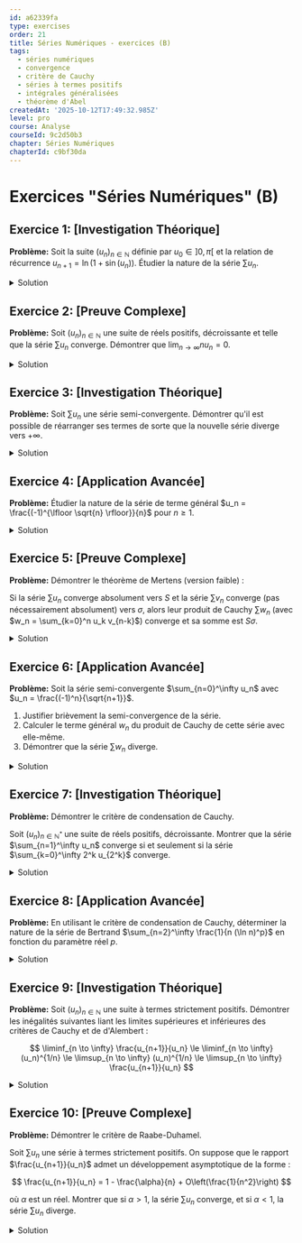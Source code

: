 ```yaml
---
id: a62339fa
type: exercises
order: 21
title: Séries Numériques - exercices (B)
tags:
  - séries numériques
  - convergence
  - critère de Cauchy
  - séries à termes positifs
  - intégrales généralisées
  - théorème d'Abel
createdAt: '2025-10-12T17:49:32.985Z'
level: pro
course: Analyse
courseId: 9c2d50b3
chapter: Séries Numériques
chapterId: c9bf30da
---
```

# Exercices "Séries Numériques" (B)

## Exercice 1: [Investigation Théorique]

**Problème:** Soit la suite $(u_n)_{n \in \mathbb{N}}$ définie par $u_0 \in ]0, \pi[$ et la relation de récurrence $u_{n+1} = \ln(1 + \sin(u_n))$. Étudier la nature de la série $\sum u_n$.

<details>

<summary>Solution</summary>

**Méthode:**

L'approche consiste à d'abord étudier la convergence de la suite $(u_n)$ vers 0. Ensuite, nous chercherons un équivalent simple de $u_n$ en utilisant un développement limité de la fonction $f(x) = \ln(1 + \sin x)$ au voisinage de 0. Cet équivalent nous permettra de déterminer la nature de la série $\sum u_n$ par comparaison avec une série de Riemann.

**Étapes:**

1.  **Étude de la suite $(u_n)$:**

    La fonction $f(x) = \ln(1 + \sin x)$ est définie pour $\sin x > -1$, ce qui est toujours le cas. Pour $x \in ]0, \pi[$, $\sin x \in ]0, 1]$, donc $1+\sin x \in ]1, 2]$, et $f(x) = \ln(1+\sin x) \in ]0, \ln 2]$. L'intervalle $]0, \ln 2]$ est stable par $f$. Puisque $\ln 2 \approx 0.69 < \pi$, si $u_0 \in ]0, \pi[$, alors $u_1 \in ]0, \ln 2] \subset ]0, \pi[$. Par une récurrence immédiate, $u_n \in ]0, \ln 2]$ pour tout $n \ge 1$.

    De plus, pour $x \in ]0, \pi/2]$, on a $\sin x < x$. Comme $\ln(1+y) < y$ pour $y>0$, on a $u_{n+1} = \ln(1+\sin u_n) < \sin u_n < u_n$ pour $n \ge 1$. La suite $(u_n)_{n \ge 1}$ est donc strictement décroissante et minorée par 0. Elle converge donc vers une limite $L \in [0, \ln 2]$.

    La limite $L$ doit être un point fixe de $f$, donc $L = \ln(1+\sin L)$. La seule solution est $L=0$. Ainsi, $\lim_{n \to \infty} u_n = 0$.

2.  **Recherche d'un équivalent de $u_n$:**

    Puisque $u_n \to 0$, nous pouvons utiliser un développement limité de $f(x)$ au voisinage de 0.

    $\sin x = x - \frac{x^3}{6} + O(x^5)$

    $\ln(1+y) = y - \frac{y^2}{2} + O(y^3)$

    En composant, pour $y = \sin x$:

    $u_{n+1} = \ln(1 + \sin u_n) = (u_n - \frac{u_n^3}{6}) - \frac{1}{2}(u_n - \frac{u_n^3}{6})^2 + O(u_n^3)$

    $u_{n+1} = u_n - \frac{u_n^2}{2} - \frac{u_n^3}{6} + O(u_n^3) = u_n - \frac{1}{2}u_n^2 + O(u_n^3)$.

3.  **Utilisation du lemme de Césaro pour les équivalents:**

    Considérons la suite $v_n = u_n^{-\alpha} - (u_{n+1})^{-\alpha}$ pour un $\alpha > 0$ à déterminer.

    $u_{n+1}^{-\alpha} = (u_n - \frac{1}{2}u_n^2 + O(u_n^3))^{-\alpha} = u_n^{-\alpha} (1 - \frac{1}{2}u_n + O(u_n^2))^{-\alpha}$

    En utilisant le développement limité $(1+x)^\beta = 1 + \beta x + O(x^2)$:

    $u_{n+1}^{-\alpha} = u_n^{-\alpha} (1 + \frac{\alpha}{2}u_n + O(u_n^2)) = u_n^{-\alpha} + \frac{\alpha}{2} u_n^{1-\alpha} + O(u_n^{2-\alpha})$

    Donc, $u_n^{-\alpha} - u_{n+1}^{-\alpha} = -\frac{\alpha}{2} u_n^{1-\alpha} + O(u_n^{2-\alpha})$.

    Pour que cette différence tende vers une limite finie non nulle, il faut que l'exposant de $u_n$ soit 0, donc $1-\alpha = 0$, soit $\alpha=1$.

4.  **Application avec $\alpha=1$:**

    Pour $\alpha=1$, on a $\frac{1}{u_{n+1}} - \frac{1}{u_n} = \frac{1}{2} + O(u_n)$.

    Comme $u_n \to 0$, on a $\lim_{n\to\infty} (\frac{1}{u_{n+1}} - \frac{1}{u_n}) = \frac{1}{2}$.

    Par le théorème de sommation des équivalents (ou lemme de Césaro), on a $\sum_{k=0}^{n-1} (\frac{1}{u_{k+1}} - \frac{1}{u_k}) \sim \sum_{k=0}^{n-1} \frac{1}{2}$.

    La somme de gauche est télescopique : $\frac{1}{u_n} - \frac{1}{u_0} \sim \frac{n}{2}$.

    Puisque $\frac{1}{u_0}$ est une constante, $\frac{1}{u_n} \sim \frac{n}{2}$.

    D'où $u_n \sim \frac{2}{n}$.

5.  **Conclusion sur la nature de la série:**

    Le terme général $u_n$ est équivalent à $\frac{2}{n}$. Puisque la série harmonique $\sum \frac{1}{n}$ diverge, et que les séries sont à termes positifs, par le critère de comparaison par équivalents, la série $\sum u_n$ diverge.

**Réponse:** La série $\sum u_n$ est **divergente**.

</details>

## Exercice 2: [Preuve Complexe]

**Problème:** Soit $(u_n)_{n \in \mathbb{N}}$ une suite de réels positifs, décroissante et telle que la série $\sum u_n$ converge. Démontrer que $\lim_{n \to \infty} n u_n = 0$.

<details>

<summary>Solution</summary>

**Méthode:**

La convergence de la série $\sum u_n$ implique que son reste d'ordre $n$, $r_n = \sum_{k=n+1}^{\infty} u_k$, tend vers 0. La décroissance de la suite $(u_n)$ permet de minorer ce reste en fonction de $u_n$. En combinant cela avec le critère de Cauchy, on montrera que $n u_n$ tend vers 0.

**Étapes:**

1.  **Utilisation du critère de Cauchy:**

    La série $\sum u_n$ converge, donc elle satisfait le critère de Cauchy. Pour tout $\varepsilon > 0$, il existe un rang $N \in \mathbb{N}$ tel que pour tout $q \ge p > N$, on ait $\sum_{k=p}^{q} u_k < \varepsilon$.

2.  **Première partie : Montrer que $\limsup (n u_n) = 0$**

    Soit $\varepsilon > 0$. Fixons $N$ comme ci-dessus. Pour tout $n > N$, choisissons $p=n$ et $q=2n$. On a:

    $$ \sum_{k=n+1}^{2n} u_k < \frac{\varepsilon}{2} $$

    Puisque la suite $(u_n)$ est décroissante, pour tout $k \in \{n+1, \dots, 2n\}$, on a $u_k \ge u_{2n}$.

    Donc, $\sum_{k=n+1}^{2n} u_k \ge \sum_{k=n+1}^{2n} u_{2n} = n u_{2n}$.

    On en déduit que $n u_{2n} < \frac{\varepsilon}{2}$, ce qui implique $2n u_{2n} < \varepsilon$ pour $n > N$.

    Ceci montre que la sous-suite des termes de rang pair $(2n u_{2n})$ tend vers 0.

3.  Pour les termes de rang impair, $2n+1 > 2n$, et comme $(u_n)$ est décroissante, $u_{2n+1} \le u_{2n}$.

    Donc, $(2n+1)u_{2n+1} \le (2n+1)u_{2n} = 2n u_{2n} + u_{2n}$.

    Comme $2n u_{2n} \to 0$ et $u_{2n} \to 0$ (car la série converge), on a $\lim_{n \to \infty} (2n+1)u_{2n+1} = 0$.

4.  Les deux sous-suites extraites $(k u_k)_{k \text{ pair}}$ et $(k u_k)_{k \text{ impair}}$ convergent vers 0.

    Soit $\varepsilon > 0$. Il existe $N_1$ tel que pour $2n > N_1$, $2n u_{2n} < \varepsilon$. Il existe $N_2$ tel que pour $2n+1 > N_2$, $(2n+1)u_{2n+1} < \varepsilon$.

    Pour tout entier $k > \max(N_1, N_2)$, $k u_k < \varepsilon$.

    Ceci prouve que la suite $(n u_n)$ converge vers 0.

**Réponse:** $\lim_{n \to \infty} n u_n = 0$

</details>

## Exercice 3: [Investigation Théorique]

**Problème:** Soit $\sum u_n$ une série semi-convergente. Démontrer qu'il est possible de réarranger ses termes de sorte que la nouvelle série diverge vers $+\infty$.

<details>

<summary>Solution</summary>

**Méthode:**

Nous allons utiliser le fait que pour une série semi-convergente, les séries formées par ses termes positifs et par ses termes négatifs divergent toutes les deux. Nous construirons alors un réarrangement en prenant suffisamment de termes positifs pour dépasser un seuil, puis un seul terme négatif, et en répétant ce processus avec des seuils de plus en plus grands.

**Étapes:**

1.  **Divergence des séries des termes positifs et négatifs:**

    Soit $P$ l'ensemble des indices $n$ tels que $u_n \ge 0$ et $N$ l'ensemble des indices $n$ tels que $u_n < 0$. Définissons $p_n = u_n$ si $n \in P$ et 0 sinon, et $q_n = u_n$ si $n \in N$ et 0 sinon. On a $u_n = p_n + q_n$ et $|u_n| = p_n - q_n$.

    Si les séries $\sum p_n$ et $\sum q_n$ convergeaient, alors $\sum |u_n| = \sum p_n - \sum q_n$ convergerait, ce qui contredit la semi-convergence.

    Si une seule des deux divergeait, par exemple $\sum p_n$, alors $\sum u_n = \sum p_n + \sum q_n$ divergerait (car $\sum q_n$ converge ou diverge vers $-\infty$), ce qui contredit la convergence de $\sum u_n$.

    Donc, $\sum p_n$ doit diverger vers $+\infty$ et $\sum q_n$ doit diverger vers $-\infty$.

2.  **Construction du réarrangement:**

    Notons $(p_k')_{k \ge 0}$ la suite des termes positifs de $(u_n)$ dans leur ordre d'apparition, et $(q_k')_{k \ge 0}$ la suite des valeurs absolues des termes négatifs. Les séries $\sum p_k'$ et $\sum q_k'$ divergent vers $+\infty$.

    Nous allons construire une nouvelle série $\sum v_n$ par réarrangement.

    -   **Étape 1:** Puisque $\sum p_k'$ diverge vers $+\infty$, il existe un entier $n_1$ minimal tel que $S_1 = \sum_{k=0}^{n_1} p_k' > 1$. On pose les $n_1+1$ premiers termes de la série réarrangée comme étant $p_0', \dots, p_{n_1}'$.
    -   **Étape 2:** On ajoute le premier terme négatif (en valeur absolue), $-q_0'$. La somme partielle est $S_1 - q_0'$.
    -   **Étape 3:** Puisque la série des termes positifs restants $\sum_{k=n_1+1}^{\infty} p_k'$ diverge encore, il existe un entier $n_2$ minimal tel que $S_2 = (S_1 - q_0') + \sum_{k=n_1+1}^{n_2} p_k' > 2$. On ajoute les termes $p_{n_1+1}', \dots, p_{n_2}'$ à notre réarrangement.
    -   **Étape 4:** On ajoute le terme négatif suivant, $-q_1'$. La somme partielle est $S_2 - q_1'$.
    -   **Étape k (générale):** On continue ce processus. Après avoir ajouté $k$ termes négatifs, la somme partielle est $T_k$. On trouve un $n_{k+1}$ minimal tel que $T_k + \sum_{j=n_k+1}^{n_{k+1}} p_j' > k+1$. Puis on ajoute le terme négatif $-q_k'$.

3.  **Divergence de la série réarrangée:**

    Soit $(S_m^*)$ la suite des sommes partielles de la série réarrangée $\sum v_m$.

    Par construction, à la fin de chaque "bloc positif" (juste avant d'ajouter un terme négatif), la somme partielle est strictement supérieure à $k$, où $k$ est le numéro de l'étape. Soit $M_k$ l'indice du dernier terme positif ajouté à l'étape $k$. Alors $S_{M_k}^* > k$. La suite des sommes partielles contient donc une sous-suite $(S_{M_k}^*)$ qui tend vers $+\infty$.

4.  De plus, entre deux de ces pics, par exemple entre $S_{M_k}^*$ et $S_{M_{k+1}}^*$, on ne soustrait qu'un seul terme négatif, $-q_{k-1}'$. La somme partielle devient $S_{M_k}^* - q_{k-1}'$. Ensuite, on ajoute des termes positifs. La somme partielle ne fait qu'augmenter jusqu'à atteindre $S_{M_{k+1}}^*$. Le "creux" est donc $S_{M_k}^* - q_{k-1}'$. Comme $q_{k-1}' \to 0$ (car $\sum u_n$ converge, donc $u_n \to 0$), la différence entre le pic et le creux tend vers 0.

    Puisque la suite des pics $(S_{M_k}^*)$ tend vers $+\infty$, et que les sommes partielles entre les pics restent au-dessus de $S_{M_k}^* - q_{k-1}' \approx S_{M_k}^* > k$, la suite des sommes partielles $(S_m^*)$ diverge vers $+\infty$.

**Réponse:** La construction ci-dessus fournit un réarrangement des termes de $\sum u_n$ dont la série des sommes partielles diverge vers $+\infty$.

</details>

## Exercice 4: [Application Avancée]

**Problème:** Étudier la nature de la série de terme général $u_n = \frac{(-1)^{\lfloor \sqrt{n} \rfloor}}{n}$ pour $n \ge 1$.

<details>

<summary>Solution</summary>

**Méthode:**

Cette série est une série alternée, mais le signe ne change pas à chaque terme. Le signe de $u_n$ est constant sur des blocs d'entiers. La stratégie est de regrouper les termes par blocs de signe constant (sommation par paquets) et d'étudier la série dont le terme général est la somme de chaque bloc. Nous montrerons que cette nouvelle série satisfait le critère des séries alternées.

**Étapes:**

1.  **Définition des paquets:**

    Le terme $(-1)^{\lfloor \sqrt{n} \rfloor}$ change de signe lorsque $\lfloor \sqrt{n} \rfloor$ passe d'un entier à un autre. Cela se produit lorsque $n$ est un carré parfait.

    Le $k$-ième bloc de termes de signe constant correspond aux indices $n$ tels que $\lfloor \sqrt{n} \rfloor = k$. C'est-à-dire pour $k^2 \le n < (k+1)^2$.

    Le signe de ces termes est $(-1)^k$.

    Le $k$-ième paquet est $V_k = \sum_{n=k^2}^{(k+1)^2-1} \frac{(-1)^k}{n}$.

2.  **Étude du terme général $V_k$:**

    $V_k = (-1)^k \sum_{n=k^2}^{(k+1)^2-1} \frac{1}{n}$.

    La série initiale $\sum_{n=1}^\infty u_n$ est de même nature que la série $\sum_{k=1}^\infty V_k$.

    Nous allons étudier la série $\sum V_k$ en utilisant le critère des séries alternées. Pour cela, nous devons analyser la suite $|V_k| = \sum_{n=k^2}^{(k+1)^2-1} \frac{1}{n}$.

3.  **Encadrement de $|V_k|$:**

    Le nombre de termes dans la somme de $|V_k|$ est $((k+1)^2-1) - k^2 + 1 = 2k+1$.

    On peut encadrer la somme en utilisant la monotonie de la fonction $x \mapsto 1/x$.

    $$ (2k+1) \frac{1}{(k+1)^2-1} \le |V_k| \le (2k+1) \frac{1}{k^2} $$

    $$ \frac{2k+1}{k^2+2k} \le |V_k| \le \frac{2k+1}{k^2} $$

    Les deux bornes sont équivalentes à $\frac{2}{k}$ lorsque $k \to \infty$.

    Donc, $|V_k| \sim \frac{2}{k}$ pour $k \to \infty$.

    Ceci montre que $\lim_{k \to \infty} V_k = 0$.

4.  **Monotonie de $|V_k|$:**

    Pour appliquer le critère des séries alternées, nous devons montrer que la suite $(|V_k|)_{k \ge 1}$ est décroissante à partir d'un certain rang.

    Comparons $|V_k|$ et $|V_{k+1}|$.

    $|V_k| = \sum_{n=k^2}^{(k+1)^2-1} \frac{1}{n}$ et $|V_{k+1}| = \sum_{n=(k+1)^2}^{(k+2)^2-1} \frac{1}{n}$.

    On peut comparer ces sommes aux intégrales associées.

    $\int_{k^2}^{(k+1)^2} \frac{dt}{t} \le |V_k| \le \frac{1}{k^2} + \int_{k^2}^{(k+1)^2-1} \frac{dt}{t}$.

    L'intégrale vaut $\ln((k+1)^2) - \ln(k^2) = 2 \ln(\frac{k+1}{k}) = 2 \ln(1+\frac{1}{k}) \sim \frac{2}{k}$.

    Soit $f(x) = \sum_{n=x^2}^{(x+1)^2-1} \frac{1}{n}$. Étudier la monotonie de $f(k)$ est complexe.
    
    Une autre approche :

    $|V_k| = \frac{1}{k^2} + \dots + \frac{1}{k^2+2k}$

    $|V_{k+1}| = \frac{1}{(k+1)^2} + \dots + \frac{1}{(k+1)^2+2(k+1)}$

    $|V_k| \approx \int_{k^2}^{(k+1)^2} \frac{dx}{x} = 2 \ln(\frac{k+1}{k})$.

    La fonction $x \mapsto 2 \ln(\frac{x+1}{x})$ est décroissante. Cela suggère que $(|V_k|)$ est décroissante.
    
    Montrons-le plus formellement. Soit $f(t)=1/t$.

    $|V_k| - |V_{k+1}| = \sum_{j=0}^{2k} \frac{1}{k^2+j} - \sum_{j=0}^{2k+2} \frac{1}{(k+1)^2+j}$.

    Pour $k$ grand, $|V_k| \approx 2/k$. La décroissance de $2/k$ est claire. Un développement asymptotique de $|V_k|$ est nécessaire.

    $|V_k| = \sum_{n=k^2}^{(k+1)^2-1} \frac{1}{n} = H_{(k+1)^2-1} - H_{k^2-1}$.

    Sachant que $H_m = \ln m + \gamma + \frac{1}{2m} + O(1/m^2)$,

    $|V_k| \approx (\ln((k+1)^2-1) + \gamma) - (\ln(k^2-1) + \gamma) = \ln(\frac{k^2+2k}{k^2-1}) = \ln(1+\frac{2k+1}{k^2-1})$.

    $\ln(1+x) = x - x^2/2 + \dots$

    $|V_k| \approx \frac{2k+1}{k^2-1} - \frac{1}{2}(\frac{2k+1}{k^2-1})^2 \approx \frac{2k}{k^2} = \frac{2}{k}$.

    Plus précisément, $\frac{2k+1}{k^2-1} = \frac{2k(1+1/2k)}{k^2(1-1/k^2)} = \frac{2}{k}(1+1/2k)(1+1/k^2) \approx \frac{2}{k}(1+1/2k)$.

    La fonction $k \mapsto \frac{2}{k}(1+\frac{1}{2k}) = \frac{2}{k} + \frac{1}{k^2}$ est décroissante pour $k$ assez grand.

    Donc la suite $(|V_k|)$ est décroissante à partir d'un certain rang.

5.  **Conclusion:**

    La série $\sum V_k$ est une série alternée. Son terme général $V_k$ tend vers 0 et la suite des valeurs absolues $(|V_k|)$ est décroissante (au moins à partir d'un certain rang). Par le critère des séries alternées, la série $\sum V_k$ converge. Par conséquent, la série initiale $\sum u_n$ converge.

**Réponse:** La série $\sum_{n \ge 1} \frac{(-1)^{\lfloor \sqrt{n} \rfloor}}{n}$ est **convergente**.

</details>

## Exercice 5: [Preuve Complexe]

**Problème:** Démontrer le théorème de Mertens (version faible) :

Si la série $\sum u_n$ converge absolument vers $S$ et la série $\sum v_n$ converge (pas nécessairement absolument) vers $\sigma$, alors leur produit de Cauchy $\sum w_n$ (avec $w_n = \sum_{k=0}^n u_k v_{n-k}$) converge et sa somme est $S\sigma$.

<details>

<summary>Solution</summary>

**Méthode:**

Nous allons analyser la différence entre la somme partielle du produit de Cauchy, $\Pi_n = \sum_{k=0}^n w_k$, et le produit des sommes partielles $s_n \sigma$. Nous montrerons que cette différence tend vers zéro en utilisant la convergence absolue de $\sum u_n$ et la convergence simple de $\sum v_n$.

**Étapes:**

1.  **Expression des sommes partielles:**

    Soient $s_n = \sum_{k=0}^n u_k$, $\sigma_n = \sum_{k=0}^n v_k$, et $\Pi_n = \sum_{k=0}^n w_k$.

    Par hypothèse, $\lim_{n \to \infty} s_n = S$, $\lim_{n \to \infty} \sigma_n = \sigma$.

    L'expression de $\Pi_n$ est:

    $\Pi_n = \sum_{j=0}^n w_j = \sum_{j=0}^n \sum_{k=0}^j u_k v_{j-k}$.

    En changeant l'ordre de sommation (regroupement par $u_k$), on obtient:

    $\Pi_n = \sum_{k=0}^n u_k \sum_{j=k}^n v_{j-k} = \sum_{k=0}^n u_k (\sum_{i=0}^{n-k} v_i) = \sum_{k=0}^n u_k \sigma_{n-k}$.

2.  **Analyse de la différence $\Pi_n - S\sigma$:**

    Nous voulons montrer que $\Pi_n \to S\sigma$.

    $\Pi_n = \sum_{k=0}^n u_k \sigma_{n-k}$.

    Comme $\sigma_{n-k} \to \sigma$ quand $n \to \infty$ pour $k$ fixé, on peut penser à remplacer $\sigma_{n-k}$ par $\sigma$.

    $\Pi_n = \sum_{k=0}^n u_k (\sigma_{n-k} - \sigma) + \sum_{k=0}^n u_k \sigma = \sigma s_n + \sum_{k=0}^n u_k (\sigma_{n-k} - \sigma)$.

    Comme $\sigma s_n \to S\sigma$, il suffit de montrer que le terme $R_n = \sum_{k=0}^n u_k (\sigma_{n-k} - \sigma)$ tend vers 0.

3.  **Majoration de $R_n$:**

    Soit $\varepsilon > 0$.

    La suite $(\sigma_m - \sigma)$ converge vers 0. Elle est donc bornée. Soit $M$ un majorant de $|\sigma_m - \sigma|$ pour tout $m$.

    La série $\sum |u_k|$ converge. Soit $S_{abs} = \sum_{k=0}^\infty |u_k|$. Pour tout $\varepsilon > 0$, il existe $N_1 \in \mathbb{N}$ tel que pour $n \ge N_1$, $\sum_{k=n+1}^\infty |u_k| < \frac{\varepsilon}{2M}$.

    Aussi, comme $\sigma_m - \sigma \to 0$, il existe $N_2 \in \mathbb{N}$ tel que pour $m \ge N_2$, $|\sigma_m - \sigma| < \frac{\varepsilon}{2S_{abs}}$ (en supposant $S_{abs} \ne 0$).

4.  **Division de la somme $R_n$:**

    Pour $n > N_1 + N_2$, on coupe la somme $R_n$ en deux parties :

    $R_n = \sum_{k=0}^{N_1} u_k (\sigma_{n-k} - \sigma) + \sum_{k=N_1+1}^{n} u_k (\sigma_{n-k} - \sigma)$.

    Majorons la valeur absolue de chaque partie.

    -   **Première partie:** Pour $k \in \{0, \dots, N_1\}$, on a $n-k \ge n-N_1 > N_2$. Donc, $|\sigma_{n-k} - \sigma| < \frac{\varepsilon}{2S_{abs}}$.

        $\left| \sum_{k=0}^{N_1} u_k (\sigma_{n-k} - \sigma) \right| \le \sum_{k=0}^{N_1} |u_k| |\sigma_{n-k} - \sigma| < \sum_{k=0}^{N_1} |u_k| \frac{\varepsilon}{2S_{abs}} \le (\sum_{k=0}^{\infty} |u_k|) \frac{\varepsilon}{2S_{abs}} = \frac{\varepsilon}{2}$.

    -   **Deuxième partie:** Pour $k \in \{N_1+1, \dots, n\}$, on utilise la borne $M$.

        $\left| \sum_{k=N_1+1}^{n} u_k (\sigma_{n-k} - \sigma) \right| \le \sum_{k=N_1+1}^{n} |u_k| |\sigma_{n-k} - \sigma| \le M \sum_{k=N_1+1}^{n} |u_k| < M \frac{\varepsilon}{2M} = \frac{\varepsilon}{2}$.

5.  **Conclusion:**

    En utilisant l'inégalité triangulaire, pour $n > N_1 + N_2$:

    $|R_n| \le \left| \sum_{k=0}^{N_1} \dots \right| + \left| \sum_{k=N_1+1}^{n} \dots \right| < \frac{\varepsilon}{2} + \frac{\varepsilon}{2} = \varepsilon$.

    Ceci prouve que $\lim_{n \to \infty} R_n = 0$.

    Par conséquent, $\lim_{n \to \infty} \Pi_n = S\sigma$.

**Réponse:** Le produit de Cauchy $\sum w_n$ converge et sa somme est $S\sigma$.

</details>

## Exercice 6: [Application Avancée]

**Problème:** Soit la série semi-convergente $\sum_{n=0}^\infty u_n$ avec $u_n = \frac{(-1)^n}{\sqrt{n+1}}$.

1.  Justifier brièvement la semi-convergence de la série.
2.  Calculer le terme général $w_n$ du produit de Cauchy de cette série avec elle-même.
3.  Démontrer que la série $\sum w_n$ diverge.

<details>

<summary>Solution</summary>

**Méthode:**

1.  La semi-convergence est établie en utilisant le critère des séries alternées pour la convergence et la comparaison avec une série de Riemann divergente pour la non-convergence absolue.
2.  Le terme général $w_n$ est calculé par la formule de convolution $w_n = \sum_{k=0}^n u_k u_{n-k}$.
3.  La divergence de $\sum w_n$ est montrée en prouvant que son terme général $w_n$ ne tend pas vers 0.

**Étapes:**

1.  **Semi-convergence de $\sum u_n$:**

    La série $\sum u_n = \sum \frac{(-1)^n}{\sqrt{n+1}}$ est une série alternée. La suite $a_n = \frac{1}{\sqrt{n+1}}$ est positive, décroissante et tend vers 0. D'après le critère spécial des séries alternées, la série converge.

    La série des valeurs absolues est $\sum |u_n| = \sum \frac{1}{\sqrt{n+1}}$. C'est une série de Riemann de la forme $\sum \frac{1}{(n+1)^{1/2}}$, avec $\alpha = 1/2 \le 1$, elle diverge donc.

    La série est convergente mais non absolument convergente, elle est donc semi-convergente.

2.  **Calcul de $w_n$:**

    Le terme général du produit de Cauchy est donné par:

    $$ w_n = \sum_{k=0}^{n} u_k u_{n-k} = \sum_{k=0}^{n} \frac{(-1)^k}{\sqrt{k+1}} \frac{(-1)^{n-k}}{\sqrt{n-k+1}} $$

    $$ w_n = (-1)^n \sum_{k=0}^{n} \frac{1}{\sqrt{k+1} \sqrt{n-k+1}} $$

3.  **Divergence de $\sum w_n$:**

    Nous allons montrer que $\lim_{n \to \infty} w_n \neq 0$. Pour cela, nous minorons $|w_n|$.

    $$ |w_n| = \sum_{k=0}^{n} \frac{1}{\sqrt{(k+1)(n-k+1)}} $$

    Utilisons l'inégalité arithmético-géométrique: pour $a, b > 0$, $\sqrt{ab} \le \frac{a+b}{2}$.

    Soit $a = k+1$ et $b = n-k+1$.

    $\sqrt{(k+1)(n-k+1)} \le \frac{(k+1) + (n-k+1)}{2} = \frac{n+2}{2}$.

    En passant à l'inverse, l'inégalité change de sens :

    $$ \frac{1}{\sqrt{(k+1)(n-k+1)}} \ge \frac{2}{n+2} $$

    Cette minoration est valable pour chaque terme de la somme. La somme comporte $n+1$ termes.

    $$ |w_n| = \sum_{k=0}^{n} \frac{1}{\sqrt{(k+1)(n-k+1)}} \ge \sum_{k=0}^{n} \frac{2}{n+2} = (n+1) \frac{2}{n+2} $$

    Maintenant, étudions la limite de ce minorant :

    $$ \lim_{n \to \infty} \frac{2(n+1)}{n+2} = \lim_{n \to \infty} \frac{2n(1+1/n)}{n(1+2/n)} = 2 $$

    Puisque $|w_n| \ge \frac{2(n+1)}{n+2}$ et que le minorant tend vers 2, la suite $(|w_n|)$ ne peut pas tendre vers 0. En particulier, $\liminf_{n \to \infty} |w_n| \ge 2$.

    Le terme général $w_n$ ne tend pas vers 0, donc la condition nécessaire de convergence n'est pas satisfaite. La série $\sum w_n$ diverge grossièrement.

**Réponse:** La série produit de Cauchy $\sum w_n$ est **divergente**.

</details>

## Exercice 7: [Investigation Théorique]

**Problème:** Démontrer le critère de condensation de Cauchy.

Soit $(u_n)_{n \in \mathbb{N}^*}$ une suite de réels positifs, décroissante. Montrer que la série $\sum_{n=1}^\infty u_n$ converge si et seulement si la série $\sum_{k=0}^\infty 2^k u_{2^k}$ converge.

<details>

<summary>Solution</summary>

**Méthode:**

La preuve consiste à comparer les sommes partielles des deux séries. En regroupant les termes de la série $\sum u_n$ en blocs de longueurs $2^k$, et en utilisant la décroissance de la suite $(u_n)$, on peut encadrer la somme de chaque bloc par des multiples du terme général de la série "condensée" $\sum 2^k u_{2^k}$.

**Étapes:**

1.  **Notation et regroupement:**

    Soit $S_n = \sum_{j=1}^n u_j$ et $T_m = \sum_{k=0}^m 2^k u_{2^k}$. Ce sont des suites croissantes car les termes sont positifs. La convergence est donc équivalente au fait d'être majorée.

    On regroupe les termes de $\sum u_n$ en blocs dyadiques:

    $S_{2^{m+1}-1} = u_1 + (u_2+u_3) + (u_4+\dots+u_7) + \dots + (u_{2^m}+\dots+u_{2^{m+1}-1})$.

    Le $k$-ième bloc (pour $k \ge 1$) est $\sum_{j=2^k}^{2^{k+1}-1} u_j$. Il contient $2^k$ termes.

2.  **Première inégalité: $\sum u_n$ converge $\implies \sum 2^k u_{2^k}$ converge:**

    Supposons que $\sum u_n$ converge. Alors la suite $(S_n)$ est majorée.

    Considérons un bloc $\sum_{j=2^k}^{2^{k+1}-1} u_j$. Puisque $(u_n)$ est décroissante, chaque terme $u_j$ dans ce bloc est supérieur ou égal au dernier terme, $u_{2^{k+1}-1}$.

    Cette minoration n'est pas utile ici. Utilisons plutôt la majoration. Non, la minoration est la bonne.

    Soit le bloc $B_k = u_{2^k} + u_{2^k+1} + \dots + u_{2^{k+1}-1}$.

    Puisque $(u_n)$ est décroissante, $u_j \ge u_{2^{k+1}}$ pour $j < 2^{k+1}$.

    On a: $u_1 = u_1$

    $u_2+u_3 \ge u_4+u_4 = 2u_4$

    $u_4+u_5+u_6+u_7 \ge u_8+u_8+u_8+u_8 = 4u_8$

    En général, pour $k \ge 1$: $\sum_{j=2^k}^{2^{k+1}-1} u_j \ge (2^{k+1}-2^k) u_{2^{k+1}} = 2^k u_{2^{k+1}} = \frac{1}{2} (2^{k+1} u_{2^{k+1}})$.

    Sommons ces inégalités:

    $S_{2^{m+1}-1} = u_1 + \sum_{k=1}^m \sum_{j=2^k}^{2^{k+1}-1} u_j \ge u_1 + \frac{1}{2} \sum_{k=1}^m 2^{k+1} u_{2^{k+1}} = u_1 + \frac{1}{2} \sum_{p=2}^{m+1} 2^p u_{2^p}$.

    $S_{2^{m+1}-1} \ge u_1 + \frac{1}{2} (T_{m+1} - 2u_2 - u_1)$.

    Si $(S_n)$ est majorée, alors la suite extraite $(S_{2^{m+1}-1})$ l'est aussi. L'inégalité ci-dessus montre que la suite $(T_m)$ est majorée. Comme $(T_m)$ est croissante, elle converge. Donc $\sum 2^k u_{2^k}$ converge.

3.  **Deuxième inégalité: $\sum 2^k u_{2^k}$ converge $\implies \sum u_n$ converge:**

    Supposons que $\sum 2^k u_{2^k}$ converge. Alors la suite $(T_m)$ est majorée par une constante $M$.

    Reprenons les blocs. Puisque $(u_n)$ est décroissante, chaque terme $u_j$ dans le bloc $\sum_{j=2^k}^{2^{k+1}-1} u_j$ est inférieur ou égal au premier terme, $u_{2^k}$.

    $\sum_{j=2^k}^{2^{k+1}-1} u_j \le (2^{k+1}-2^k) u_{2^k} = 2^k u_{2^k}$.

    Soit $n \in \mathbb{N}^*$. Choisissons $m$ tel que $n < 2^{m+1}-1$. Alors

    $S_n \le S_{2^{m+1}-1} = u_1 + \sum_{k=1}^m (u_{2^k} + \dots + u_{2^{k+1}-1})$.

    $S_n \le u_1 + \sum_{k=1}^m \sum_{j=2^k}^{2^{k+1}-1} u_j \le u_1 + \sum_{k=1}^m 2^k u_{2^k} \le u_1 + T_m$.

    Non, il faut être plus précis.

    $S_{2^{m+1}-1} = u_1 + (u_2+u_3) + \dots + (u_{2^m} + \dots + u_{2^{m+1}-1})$

    $S_{2^{m+1}-1} \le u_1 + 2u_2 + 4u_4 + \dots + 2^m u_{2^m} = u_1 + T_m$.

    Puisque $(T_m)$ est majorée par $M$, $S_{2^{m+1}-1} \le u_1+M$.

    La suite des sommes partielles $(S_n)$ est croissante. La sous-suite $(S_{2^{m+1}-1})$ est majorée.

    Pour tout $n$, il existe $m$ tel que $n \le 2^{m+1}-1$. Alors $S_n \le S_{2^{m+1}-1} \le u_1+M$.

    La suite $(S_n)$ est croissante et majorée, donc elle converge. La série $\sum u_n$ converge.

4.  **Conclusion:**

    Nous avons montré les deux implications. La série $\sum u_n$ converge si et seulement si la série "condensée" $\sum 2^k u_{2^k}$ converge.

**Réponse:** La preuve établit l'équivalence de convergence entre les deux séries en encadrant les sommes partielles de l'une par celles de l'autre.

</details>

## Exercice 8: [Application Avancée]

**Problème:** En utilisant le critère de condensation de Cauchy, déterminer la nature de la série de Bertrand $\sum_{n=2}^\infty \frac{1}{n (\ln n)^p}$ en fonction du paramètre réel $p$.

<details>

<summary>Solution</summary>

**Méthode:**

Le terme général $u_n = \frac{1}{n(\ln n)^p}$ est positif et la suite $(u_n)$ est décroissante pour $n \ge 2$. Nous pouvons donc appliquer le critère de condensation de Cauchy. Nous allons étudier la nature de la série condensée $\sum 2^k u_{2^k}$.

**Étapes:**

1.  **Vérification des hypothèses:**

    Soit $u_n = \frac{1}{n (\ln n)^p}$ pour $n \ge 2$.

    -   $u_n > 0$ est évident.
    -   Pour la décroissance, considérons la fonction $f(x) = x(\ln x)^p$. Sa dérivée est $f'(x) = (\ln x)^p + p(\ln x)^{p-1} = (\ln x)^{p-1}(\ln x + p)$. Pour $x$ assez grand (tel que $\ln x > -p$), $f'(x) > 0$. Donc $f(x)$ est croissante, et $u_n = 1/f(n)$ est décroissante pour $n$ assez grand. Les hypothèses du critère de condensation sont satisfaites.

2.  **Formation de la série condensée:**

    Le terme général de la série condensée est $v_k = 2^k u_{2^k}$.

    $$ v_k = 2^k \frac{1}{2^k (\ln(2^k))^p} = \frac{1}{(k \ln 2)^p} = \frac{1}{(\ln 2)^p} \frac{1}{k^p} $$

3.  **Analyse de la série condensée:**

    La série condensée est $\sum_{k=1}^\infty v_k = \sum_{k=1}^\infty \frac{1}{(\ln 2)^p} \frac{1}{k^p}$.

    C'est une série de Riemann multipliée par une constante $\frac{1}{(\ln 2)^p}$. Sa nature est la même que celle de la série de Riemann $\sum \frac{1}{k^p}$.

    On sait que la série de Riemann $\sum \frac{1}{k^p}$ converge si et seulement si $p > 1$.

4.  **Conclusion par le critère de condensation:**

    D'après le critère de condensation de Cauchy, la série de Bertrand $\sum \frac{1}{n (\ln n)^p}$ a la même nature que la série condensée $\sum v_k$.

    Par conséquent :

    -   Si $p > 1$, la série condensée converge, donc la série de Bertrand converge.
    -   Si $p \le 1$, la série condensée diverge, donc la série de Bertrand diverge.

**Réponse:** La série de Bertrand $\sum_{n=2}^\infty \frac{1}{n (\ln n)^p}$ converge si et seulement si $p > 1$.

</details>

## Exercice 9: [Investigation Théorique]

**Problème:** Soit $(u_n)_{n \in \mathbb{N}}$ une suite à termes strictement positifs. Démontrer les inégalités suivantes liant les limites supérieures et inférieures des critères de Cauchy et de d'Alembert :

$$ \liminf_{n \to \infty} \frac{u_{n+1}}{u_n} \le \liminf_{n \to \infty} (u_n)^{1/n} \le \limsup_{n \to \infty} (u_n)^{1/n} \le \limsup_{n \to \infty} \frac{u_{n+1}}{u_n} $$

<details>

<summary>Solution</summary>

**Méthode:**

La preuve repose sur des manipulations d'inégalités et des passages à la limite. Nous allons démontrer l'inégalité de droite $\limsup (u_n)^{1/n} \le \limsup \frac{u_{n+1}}{u_n}$. La première inégalité se démontre de manière analogue ou en l'appliquant à la suite $1/u_n$. L'inégalité du milieu est triviale par définition de liminf et limsup.

**Étapes:**

1.  **Démonstration de $\limsup (u_n)^{1/n} \le \limsup \frac{u_{n+1}}{u_n}$:**

    Soit $L = \limsup_{n \to \infty} \frac{u_{n+1}}{u_n}$. Si $L = +\infty$, l'inégalité est triviale. Supposons $L \in \mathbb{R}$.

    Par définition de la limite supérieure, pour tout $\varepsilon > 0$, il existe un rang $N \in \mathbb{N}$ tel que pour tout $n \ge N$:

    $$ \frac{u_{n+1}}{u_n} \le L + \varepsilon $$

    Écrivons cette inégalité pour les rangs de $N$ à $n-1$ (où $n > N$):

    $u_{N+1} \le u_N (L+\varepsilon)$

    $u_{N+2} \le u_{N+1} (L+\varepsilon) \le u_N (L+\varepsilon)^2$

    ...

    $u_n \le u_{n-1} (L+\varepsilon) \le \dots \le u_N (L+\varepsilon)^{n-N}$.

    On peut réécrire cette inégalité comme $u_n \le C (L+\varepsilon)^n$, où $C = u_N (L+\varepsilon)^{-N}$ est une constante positive qui ne dépend que de $N$ (et $\varepsilon$), pas de $n$.

2.  Prenons la racine $n$-ième de l'inégalité précédente:

    $$ (u_n)^{1/n} \le (C (L+\varepsilon)^n)^{1/n} = C^{1/n} (L+\varepsilon) $$

    Passons maintenant à la limite supérieure lorsque $n \to \infty$. On sait que $\lim_{n \to \infty} C^{1/n} = 1$.

    $$ \limsup_{n \to \infty} (u_n)^{1/n} \le \limsup_{n \to \infty} (C^{1/n} (L+\varepsilon)) = (L+\varepsilon) \lim_{n \to \infty} C^{1/n} = L+\varepsilon $$

    Cette inégalité, $\limsup (u_n)^{1/n} \le L + \varepsilon$, est vraie pour tout $\varepsilon > 0$. On peut donc faire tendre $\varepsilon$ vers 0 pour obtenir:

    $$ \limsup_{n \to \infty} (u_n)^{1/n} \le L = \limsup_{n \to \infty} \frac{u_{n+1}}{u_n} $$

3.  **Démonstration de $\liminf \frac{u_{n+1}}{u_n} \le \liminf (u_n)^{1/n}$:**

    Soit $l = \liminf_{n \to \infty} \frac{u_{n+1}}{u_n}$. Si $l=0$, l'inégalité est triviale. Supposons $l > 0$.

    Par définition de la limite inférieure, pour tout $\varepsilon \in ]0, l[$, il existe un rang $N$ tel que pour tout $n \ge N$:

    $$ \frac{u_{n+1}}{u_n} \ge l - \varepsilon $$

    Par un raisonnement similaire au précédent, pour $n > N$:

    $u_n \ge u_N (l-\varepsilon)^{n-N} = (u_N (l-\varepsilon)^{-N}) (l-\varepsilon)^n = C' (l-\varepsilon)^n$.

    En prenant la racine $n$-ième:

    $(u_n)^{1/n} \ge (C')^{1/n} (l-\varepsilon)$.

    En passant à la limite inférieure:

    $\liminf_{n \to \infty} (u_n)^{1/n} \ge l-\varepsilon$.

    Ceci étant vrai pour tout $\varepsilon \in ]0, l[$, on conclut que:

    $$ \liminf_{n \to \infty} (u_n)^{1/n} \ge l = \liminf_{n \to \infty} \frac{u_{n+1}}{u_n} $$

4.  **Inégalité du milieu:**

    Par définition, pour toute suite bornée $(a_n)$, $\liminf a_n \le \limsup a_n$. En appliquant cela à la suite $a_n = (u_n)^{1/n}$, on obtient directement:

    $$ \liminf_{n \to \infty} (u_n)^{1/n} \le \limsup_{n \to \infty} (u_n)^{1/n} $$

5.  **Conclusion:**

    En combinant les résultats des étapes 2, 3 et 4, on obtient la chaîne d'inégalités demandée.

**Réponse:** Les inégalités sont prouvées par des manipulations des définitions de `limsup` et `liminf` et des passages à la limite.

$$ \liminf_{n \to \infty} \frac{u_{n+1}}{u_n} \le \liminf_{n \to \infty} (u_n)^{1/n} \le \limsup_{n \to \infty} (u_n)^{1/n} \le \limsup_{n \to \infty} \frac{u_{n+1}}{u_n} $$

</details>

## Exercice 10: [Preuve Complexe]

**Problème:** Démontrer le critère de Raabe-Duhamel.

Soit $\sum u_n$ une série à termes strictement positifs. On suppose que le rapport $\frac{u_{n+1}}{u_n}$ admet un développement asymptotique de la forme :

$$ \frac{u_{n+1}}{u_n} = 1 - \frac{\alpha}{n} + O\left(\frac{1}{n^2}\right) $$

où $\alpha$ est un réel. Montrer que si $\alpha > 1$, la série $\sum u_n$ converge, et si $\alpha < 1$, la série $\sum u_n$ diverge.

<details>

<summary>Solution</summary>

**Méthode:**

La méthode consiste à comparer le logarithme du terme général $u_n$ avec le logarithme du terme général d'une série de Riemann. En utilisant le développement limité de $\ln(1+x)$, on transformera la relation de récurrence sur le rapport en une relation sur $\ln(u_{n+1}) - \ln(u_n)$, qui pourra être comparée à $\ln((n+1)^{-\beta}) - \ln(n^{-\beta})$ pour un $\beta$ bien choisi.

**Étapes:**

1.  **Transformation logarithmique:**

    On part du développement asymptotique : $\frac{u_{n+1}}{u_n} = 1 - \frac{\alpha}{n} + O(\frac{1}{n^2})$.

    Prenons le logarithme :

    $\ln\left(\frac{u_{n+1}}{u_n}\right) = \ln\left(1 - \frac{\alpha}{n} + O(\frac{1}{n^2})\right)$.

    En utilisant $\ln(1+x) = x - \frac{x^2}{2} + O(x^3)$, avec $x = -\frac{\alpha}{n} + O(\frac{1}{n^2})$, on obtient :

    $\ln(u_{n+1}) - \ln(u_n) = -\frac{\alpha}{n} + O(\frac{1}{n^2})$.

2.  **Comparaison avec une série de Riemann:**

    Considérons la série de Riemann $\sum v_n$ avec $v_n = \frac{1}{n^\beta}$ pour un $\beta$ à choisir.

    Pour cette série de comparaison, calculons la même différence logarithmique :

    $\ln(v_{n+1}) - \ln(v_n) = \ln\left(\frac{1}{(n+1)^\beta}\right) - \ln\left(\frac{1}{n^\beta}\right) = -\beta (\ln(n+1) - \ln(n))$

    $= -\beta \ln\left(\frac{n+1}{n}\right) = -\beta \ln\left(1+\frac{1}{n}\right) = -\beta \left(\frac{1}{n} - \frac{1}{2n^2} + O(\frac{1}{n^3})\right) = -\frac{\beta}{n} + \frac{\beta}{2n^2} + O(\frac{1}{n^3})$.

3.  **Construction d'une nouvelle série:**

    Considérons la série de terme général $w_n = \ln(u_n) - \ln(v_n) = \ln(n^\beta u_n)$.

    Alors, $w_{n+1} - w_n = (\ln(u_{n+1}) - \ln(u_n)) - (\ln(v_{n+1}) - \ln(v_n))$.

    $w_{n+1} - w_n = \left(-\frac{\alpha}{n} + O(\frac{1}{n^2})\right) - \left(-\frac{\beta}{n} + O(\frac{1}{n^2})\right) = \frac{\beta - \alpha}{n} + O(\frac{1}{n^2})$.

4.  **Cas $\alpha > 1$:**

    Choisissons $\beta$ tel que $1 < \beta < \alpha$. Alors $\beta - \alpha < 0$.

    Dans ce cas, $w_{n+1} - w_n \sim \frac{\beta-\alpha}{n} < 0$ pour $n$ grand.

    Cela ne nous aide pas directement. Reprenons la comparaison.

    Considérons $w_n = \ln(u_n) + \beta \ln(n)$.

    $w_{n+1} - w_n = (\ln u_{n+1} - \ln u_n) + \beta(\ln(n+1)-\ln n)$

    $w_{n+1} - w_n = (-\frac{\alpha}{n} + O(\frac{1}{n^2})) + \beta(\frac{1}{n} - \frac{1}{2n^2} + O(\frac{1}{n^3})) = \frac{\beta-\alpha}{n} + O(\frac{1}{n^2})$.

    Puisque $\beta - \alpha < 0$, le terme $\frac{\beta-\alpha}{n}$ est négatif. Pour $n$ assez grand, $w_{n+1} - w_n < 0$.

    Cela signifie que la suite $(w_n)$ est décroissante à partir d'un certain rang.

    Si elle converge vers une limite finie $L$, alors $\ln(n^\beta u_n) \to L$, ce qui implique $n^\beta u_n \to e^L$. Donc $u_n \sim \frac{e^L}{n^\beta}$.

    Comme $\beta > 1$, la série de Riemann $\sum \frac{1}{n^\beta}$ converge, et par comparaison, $\sum u_n$ converge.

    Si $(w_n)$ diverge vers $-\infty$, alors $n^\beta u_n \to 0$. On peut écrire $u_n = o(\frac{1}{n^\beta})$. Comme $\beta > 1$, la convergence de $\sum \frac{1}{n^\beta}$ implique celle de $\sum u_n$.

5.  **Cas $\alpha < 1$:**

    Choisissons $\beta$ tel que $\alpha < \beta < 1$. Alors $\beta - \alpha > 0$.

    Dans ce cas, $w_{n+1} - w_n = \frac{\beta-\alpha}{n} + O(\frac{1}{n^2}) > 0$ pour $n$ assez grand.

    La suite $w_n = \ln(n^\beta u_n)$ est donc croissante à partir d'un certain rang.

    Elle converge vers une limite $L \in \mathbb{R} \cup \{+\infty\}$.

    Dans tous les cas, pour $n$ grand, $w_n \ge w_{N_0}$, donc $\ln(n^\beta u_n) \ge w_{N_0}$, ce qui implique $n^\beta u_n \ge e^{w_{N_0}} = C > 0$.

    On a donc $u_n \ge \frac{C}{n^\beta}$.

    Comme $\beta < 1$, la série de Riemann $\sum \frac{1}{n^\beta}$ diverge. Par comparaison, la série $\sum u_n$ diverge.

**Réponse:**

- Si $\alpha > 1$, la série $\sum u_n$ **converge**.
- Si $\alpha < 1$, la série $\sum u_n$ **diverge**.

(Le cas $\alpha=1$ nécessite un développement d'ordre supérieur et mène aux critères de Bertrand).

</details>
